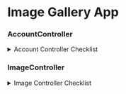 # Image Gallery App


### AccountController
<details> <summary> Account Controller Checklist </summary>

- [ ] Login (POST)
- [ ] Logout (POST)
- [ ] forgotPassword (POST)
- [ ] updateProfile (POST)
- [ ] viewProfile (GET)
- [ ] changePassword (POST)
- [ ] verifyEmail (GET)

</details>

### ImageController
<details> <summary>Image Controller Checklist</summary>

- <b>- [ ] Upload image (POST)<b>
	- [ ] compress image
	- [ ] convert image
	- [ ] extract exif data
	- [ ] save pic locally

</details>

